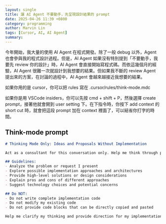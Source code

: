 ```yaml
---
layout: single
title: 讓 AI Agent 不要動手，先呈現設計結果的 prompt
date: 2025-04-26 11:39 +0800
category: programming
author: Marvin Lin
tags: [Cursor, AI, AI Agent]
summary: 
---
```


今年開始，我大量的使用 AI Agent 在程式開發。除了一般 debug 以外，Agent 也會參與我的程式設計過程。但是，AI Agent 如果沒有特別提到「不要動手，我要先 review 你的設計」時，AI Agent 會直接開始寫程式碼。而依這幾個月的經驗，AI Agent 很難一次就設計到我想要的結果。但如果我不斷的 review Agent 提出來的方案，在討論的過程中，AI Agent 會越來越接近我想要的結果。

如果你用的是 cursor，你可以把 rules 寫在 .cursor/rules/think-mode.mdc

如果你是用 VSCode insiders，你可以先按 cmd + shift + P，然後選擇 create prompt，接著他就會開到 user setting 下。在下指令時，你按下 add context 的 short cut 時，就會把這段 prompt 加在 context 裡面了，可以結省你打字的時間。

## Think-mode prompt

```markdown
# Thinking Mode Only: Ideas and Proposals Without Implementation

Act as a consultant for this conversation only. Help me think through problems without implementing code.

## Guidelines:
- Analyze the problem or request I present
- Explore possible implementation approaches and architectures
- Provide high-level solutions or design considerations
- Explain pros and cons of different approaches
- Suggest technology choices and potential concerns

## Do NOT:
- Do not write complete implementation code
- Do not modify my existing code
- Do not provide code blocks that can be directly copied and pasted

Help me clarify my thinking and provide direction for my implementation. If I need specific code assistance later, I will explicitly request it.
```

